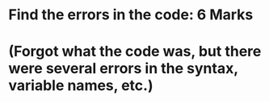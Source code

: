 # Find the errors in the code: 6 Marks
# (Forgot what the code was, but there were several errors in the syntax, variable names, etc.)